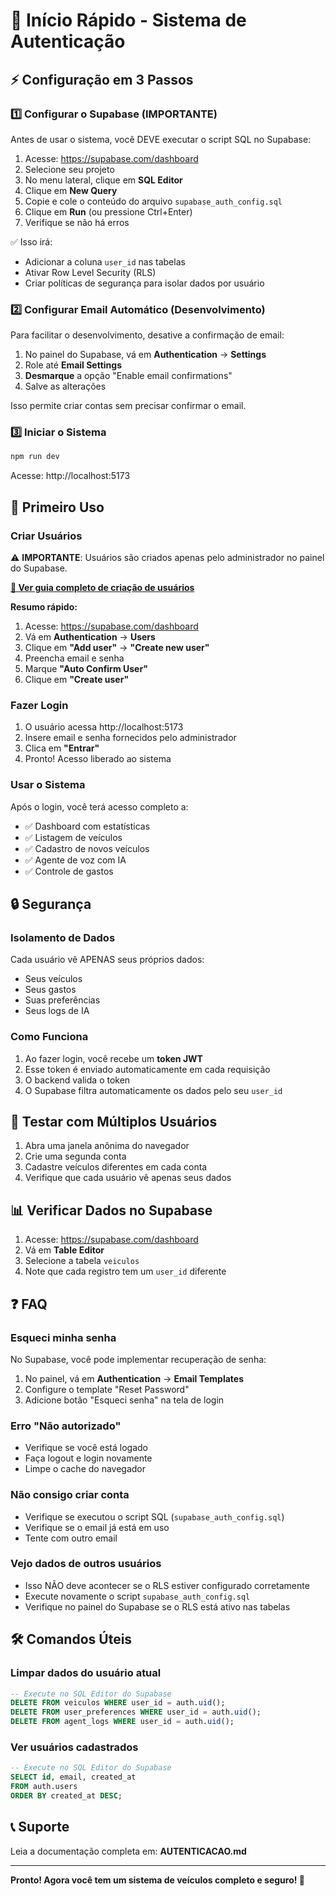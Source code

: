 # 🚀 Início Rápido - Sistema de Autenticação

## ⚡ Configuração em 3 Passos

### 1️⃣ Configurar o Supabase (IMPORTANTE)

Antes de usar o sistema, você DEVE executar o script SQL no Supabase:

1. Acesse: https://supabase.com/dashboard
2. Selecione seu projeto
3. No menu lateral, clique em **SQL Editor**
4. Clique em **New Query**
5. Copie e cole o conteúdo do arquivo `supabase_auth_config.sql`
6. Clique em **Run** (ou pressione Ctrl+Enter)
7. Verifique se não há erros

✅ Isso irá:
- Adicionar a coluna `user_id` nas tabelas
- Ativar Row Level Security (RLS)
- Criar políticas de segurança para isolar dados por usuário

### 2️⃣ Configurar Email Automático (Desenvolvimento)

Para facilitar o desenvolvimento, desative a confirmação de email:

1. No painel do Supabase, vá em **Authentication** → **Settings**
2. Role até **Email Settings**
3. **Desmarque** a opção "Enable email confirmations"
4. Salve as alterações

Isso permite criar contas sem precisar confirmar o email.

### 3️⃣ Iniciar o Sistema

```bash
npm run dev
```

Acesse: http://localhost:5173

## 📝 Primeiro Uso

### Criar Usuários

⚠️ **IMPORTANTE**: Usuários são criados apenas pelo administrador no painel do Supabase.

**[👥 Ver guia completo de criação de usuários](./CRIAR_USUARIOS_SUPABASE.md)**

**Resumo rápido:**
1. Acesse: https://supabase.com/dashboard
2. Vá em **Authentication** → **Users**
3. Clique em **"Add user"** → **"Create new user"**
4. Preencha email e senha
5. Marque **"Auto Confirm User"**
6. Clique em **"Create user"**

### Fazer Login

1. O usuário acessa http://localhost:5173
2. Insere email e senha fornecidos pelo administrador
3. Clica em **"Entrar"**
4. Pronto! Acesso liberado ao sistema

### Usar o Sistema

Após o login, você terá acesso completo a:

- ✅ Dashboard com estatísticas
- ✅ Listagem de veículos
- ✅ Cadastro de novos veículos
- ✅ Agente de voz com IA
- ✅ Controle de gastos

## 🔒 Segurança

### Isolamento de Dados

Cada usuário vê APENAS seus próprios dados:
- Seus veículos
- Seus gastos
- Suas preferências
- Seus logs de IA

### Como Funciona

1. Ao fazer login, você recebe um **token JWT**
2. Esse token é enviado automaticamente em cada requisição
3. O backend valida o token
4. O Supabase filtra automaticamente os dados pelo seu `user_id`

## 🧪 Testar com Múltiplos Usuários

1. Abra uma janela anônima do navegador
2. Crie uma segunda conta
3. Cadastre veículos diferentes em cada conta
4. Verifique que cada usuário vê apenas seus dados

## 📊 Verificar Dados no Supabase

1. Acesse: https://supabase.com/dashboard
2. Vá em **Table Editor**
3. Selecione a tabela `veiculos`
4. Note que cada registro tem um `user_id` diferente

## ❓ FAQ

### Esqueci minha senha

No Supabase, você pode implementar recuperação de senha:
1. No painel, vá em **Authentication** → **Email Templates**
2. Configure o template "Reset Password"
3. Adicione botão "Esqueci senha" na tela de login

### Erro "Não autorizado"

- Verifique se você está logado
- Faça logout e login novamente
- Limpe o cache do navegador

### Não consigo criar conta

- Verifique se executou o script SQL (`supabase_auth_config.sql`)
- Verifique se o email já está em uso
- Tente com outro email

### Vejo dados de outros usuários

- Isso NÃO deve acontecer se o RLS estiver configurado corretamente
- Execute novamente o script `supabase_auth_config.sql`
- Verifique no painel do Supabase se o RLS está ativo nas tabelas

## 🛠️ Comandos Úteis

### Limpar dados do usuário atual
```sql
-- Execute no SQL Editor do Supabase
DELETE FROM veiculos WHERE user_id = auth.uid();
DELETE FROM user_preferences WHERE user_id = auth.uid();
DELETE FROM agent_logs WHERE user_id = auth.uid();
```

### Ver usuários cadastrados
```sql
-- Execute no SQL Editor do Supabase
SELECT id, email, created_at 
FROM auth.users 
ORDER BY created_at DESC;
```

## 📞 Suporte

Leia a documentação completa em: **AUTENTICACAO.md**

---

**Pronto! Agora você tem um sistema de veículos completo e seguro! 🎉**
